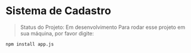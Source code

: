 <h1>Sistema de Cadastro</h1>  

> Status do Projeto: Em desenvolvimento
Para rodar esse projeto em sua máquina, por favor digite:
> 
``
npm install app.js
``
